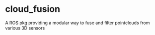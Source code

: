 # cloud_fusion
A ROS pkg providing a modular way to fuse and filter pointclouds from various 3D sensors
